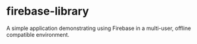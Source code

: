 # firebase-library
A simple application demonstrating using Firebase in a multi-user, offline compatible environment.
